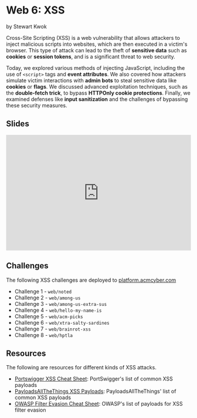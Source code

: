 # Web 6: XSS
by Stewart Kwok

Cross-Site Scripting (XSS) is a web vulnerability that allows attackers to inject malicious scripts into websites, which are then executed in a victim's browser. This type of attack can lead to the theft of **sensitive data** such as **cookies** or **session tokens**, and is a significant threat to web security.

Today, we explored various methods of injecting JavaScript, including the use of `<script>` tags and **event attributes**. We also covered how attackers simulate victim interactions with **admin bots** to steal sensitive data like **cookies** or **flags**. We discussed advanced exploitation techniques, such as the **double-fetch trick**, to bypass **HTTPOnly cookie protections**. Finally, we examined defenses like **input sanitization** and the challenges of bypassing these security measures.


## Slides
<iframe src="https://docs.google.com/presentation/d/e/2PACX-1vRrAAOBLXED4dRhTRJMcyY30YA603hnSpjNXMoj_s0Sia0oh5hOafiB3iH4f4xGWIDtl3tKINKBI4hy/embed?start=false&loop=false&delayms=3000" frameborder="0" width="100%" style="aspect-ratio: 16 / 10;" allowfullscreen="true" mozallowfullscreen="true" webkitallowfullscreen="true"></iframe>

## Challenges
The following XSS challenges are deployed to [platform.acmcyber.com](https://platform.acmcyber.com)
- Challenge 1 - `web/noted`
- Challenge 2 - `web/among-us`
- Challenge 3 - `web/among-us-extra-sus`
- Challenge 4 - `web/hello-my-name-is`
- Challenge 5 - `web/acm-picks`
- Challenge 6 - `web/xtra-salty-sardines`
- Challenge 7 - `web/brainrot-xss`
- Challenge 8 - `web/hptla`

## Resources
The following are resources for different kinds of XSS attacks.
- [Portswigger XSS Cheat Sheet](https://portswigger.net/web-security/cross-site-scripting/cheat-sheet): PortSwigger's list of common XSS payloads
- [PayloadsAllTheThings XSS Payloads](https://github.com/swisskyrepo/PayloadsAllTheThings/tree/master/XSS%20Injection): PayloadsAllTheThings' list of common XSS payloads
- [OWASP Filter Evasion Cheat Sheet](https://cheatsheetseries.owasp.org/cheatsheets/XSS_Filter_Evasion_Cheat_Sheet.html): OWASP's list of payloads for XSS filter evasion